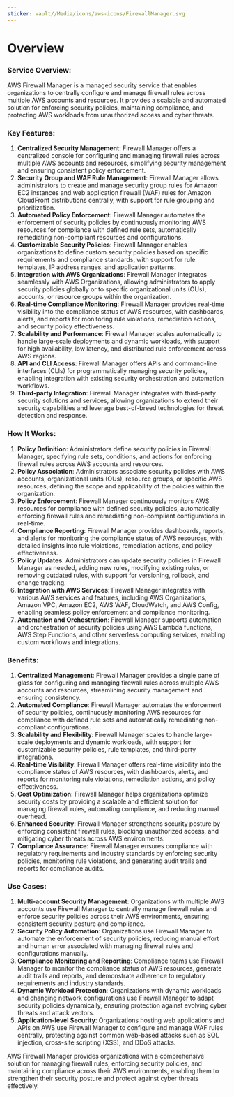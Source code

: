 ```yaml
---
sticker: vault//Media/icons/aws-icons/FirewallManager.svg
---
```

# Overview

### Service Overview:

AWS Firewall Manager is a managed security service that enables organizations to centrally configure and manage firewall rules across multiple AWS accounts and resources. It provides a scalable and automated solution for enforcing security policies, maintaining compliance, and protecting AWS workloads from unauthorized access and cyber threats.

### Key Features:

1. **Centralized Security Management**: Firewall Manager offers a centralized console for configuring and managing firewall rules across multiple AWS accounts and resources, simplifying security management and ensuring consistent policy enforcement.
2. **Security Group and WAF Rule Management**: Firewall Manager allows administrators to create and manage security group rules for Amazon EC2 instances and web application firewall (WAF) rules for Amazon CloudFront distributions centrally, with support for rule grouping and prioritization.
3. **Automated Policy Enforcement**: Firewall Manager automates the enforcement of security policies by continuously monitoring AWS resources for compliance with defined rule sets, automatically remediating non-compliant resources and configurations.
4. **Customizable Security Policies**: Firewall Manager enables organizations to define custom security policies based on specific requirements and compliance standards, with support for rule templates, IP address ranges, and application patterns.
5. **Integration with AWS Organizations**: Firewall Manager integrates seamlessly with AWS Organizations, allowing administrators to apply security policies globally or to specific organizational units (OUs), accounts, or resource groups within the organization.
6. **Real-time Compliance Monitoring**: Firewall Manager provides real-time visibility into the compliance status of AWS resources, with dashboards, alerts, and reports for monitoring rule violations, remediation actions, and security policy effectiveness.
7. **Scalability and Performance**: Firewall Manager scales automatically to handle large-scale deployments and dynamic workloads, with support for high availability, low latency, and distributed rule enforcement across AWS regions.
8. **API and CLI Access**: Firewall Manager offers APIs and command-line interfaces (CLIs) for programmatically managing security policies, enabling integration with existing security orchestration and automation workflows.
9. **Third-party Integration**: Firewall Manager integrates with third-party security solutions and services, allowing organizations to extend their security capabilities and leverage best-of-breed technologies for threat detection and response.

### How It Works:

1. **Policy Definition**: Administrators define security policies in Firewall Manager, specifying rule sets, conditions, and actions for enforcing firewall rules across AWS accounts and resources.
2. **Policy Association**: Administrators associate security policies with AWS accounts, organizational units (OUs), resource groups, or specific AWS resources, defining the scope and applicability of the policies within the organization.
3. **Policy Enforcement**: Firewall Manager continuously monitors AWS resources for compliance with defined security policies, automatically enforcing firewall rules and remediating non-compliant configurations in real-time.
4. **Compliance Reporting**: Firewall Manager provides dashboards, reports, and alerts for monitoring the compliance status of AWS resources, with detailed insights into rule violations, remediation actions, and policy effectiveness.
5. **Policy Updates**: Administrators can update security policies in Firewall Manager as needed, adding new rules, modifying existing rules, or removing outdated rules, with support for versioning, rollback, and change tracking.
6. **Integration with AWS Services**: Firewall Manager integrates with various AWS services and features, including AWS Organizations, Amazon VPC, Amazon EC2, AWS WAF, CloudWatch, and AWS Config, enabling seamless policy enforcement and compliance monitoring.
7. **Automation and Orchestration**: Firewall Manager supports automation and orchestration of security policies using AWS Lambda functions, AWS Step Functions, and other serverless computing services, enabling custom workflows and integrations.

### Benefits:

1. **Centralized Management**: Firewall Manager provides a single pane of glass for configuring and managing firewall rules across multiple AWS accounts and resources, streamlining security management and ensuring consistency.
2. **Automated Compliance**: Firewall Manager automates the enforcement of security policies, continuously monitoring AWS resources for compliance with defined rule sets and automatically remediating non-compliant configurations.
3. **Scalability and Flexibility**: Firewall Manager scales to handle large-scale deployments and dynamic workloads, with support for customizable security policies, rule templates, and third-party integrations.
4. **Real-time Visibility**: Firewall Manager offers real-time visibility into the compliance status of AWS resources, with dashboards, alerts, and reports for monitoring rule violations, remediation actions, and policy effectiveness.
5. **Cost Optimization**: Firewall Manager helps organizations optimize security costs by providing a scalable and efficient solution for managing firewall rules, automating compliance, and reducing manual overhead.
6. **Enhanced Security**: Firewall Manager strengthens security posture by enforcing consistent firewall rules, blocking unauthorized access, and mitigating cyber threats across AWS environments.
7. **Compliance Assurance**: Firewall Manager ensures compliance with regulatory requirements and industry standards by enforcing security policies, monitoring rule violations, and generating audit trails and reports for compliance audits.

### Use Cases:

1. **Multi-account Security Management**: Organizations with multiple AWS accounts use Firewall Manager to centrally manage firewall rules and enforce security policies across their AWS environments, ensuring consistent security posture and compliance.
2. **Security Policy Automation**: Organizations use Firewall Manager to automate the enforcement of security policies, reducing manual effort and human error associated with managing firewall rules and configurations manually.
3. **Compliance Monitoring and Reporting**: Compliance teams use Firewall Manager to monitor the compliance status of AWS resources, generate audit trails and reports, and demonstrate adherence to regulatory requirements and industry standards.
4. **Dynamic Workload Protection**: Organizations with dynamic workloads and changing network configurations use Firewall Manager to adapt security policies dynamically, ensuring protection against evolving cyber threats and attack vectors.
5. **Application-level Security**: Organizations hosting web applications and APIs on AWS use Firewall Manager to configure and manage WAF rules centrally, protecting against common web-based attacks such as SQL injection, cross-site scripting (XSS), and DDoS attacks.

AWS Firewall Manager provides organizations with a comprehensive solution for managing firewall rules, enforcing security policies, and maintaining compliance across their AWS environments, enabling them to strengthen their security posture and protect against cyber threats effectively.
